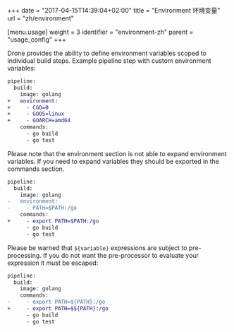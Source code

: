 +++
date = "2017-04-15T14:39:04+02:00"
title = "Environment 环境变量"
url = "zh/environment"

[menu.usage]
  weight = 3
  identifier = "environment-zh"
  parent = "usage_config"
+++

Drone provides the ability to define environment variables scoped to individual build steps. Example pipeline step with custom environment variables:

```diff
pipeline:
  build:
    image: golang
+   environment:
+     - CGO=0
+     - GOOS=linux
+     - GOARCH=amd64
    commands:
      - go build
      - go test
```

Please note that the environment section is not able to expand environment variables. If you need to expand variables they should be exported in the commands section.

```diff
pipeline:
  build:
    image: golang
-   environment:
-     - PATH=$PATH:/go
    commands:
+     - export PATH=$PATH:/go
      - go build
      - go test
```

Please be warned that `${variable}` expressions are subject to pre-processing. If you do not want the pre-processor to evaluate your expression it must be escaped:

```diff
pipeline:
  build:
    image: golang
    commands:
-     - export PATH=${PATH}:/go
+     - export PATH=$${PATH}:/go
      - go build
      - go test
```

<!--
# String Substitution

Drone provides the ability to substitute environment variables at runtime. This gives us the ability to use dynamic build or commit details in our pipeline configuration.

Example commit substitution:

```diff
pipeline:
  docker:
    image: plugins/docker
+   tags: ${DRONE_COMMIT_SHA}
```

Example tag substitution:

```diff
pipeline:
  docker:
    image: plugins/docker
+   tags: ${DRONE_TAG}
```

# String Operations

Drone also emulates bash string operations. This gives us the ability to manipulate the strings prior to substitution. Example use cases might include substring and stripping prefix or suffix values.

OPERATION             | DESC
----------------------|---------------------------------------------------------
`${param}`            | parameter substitution
`${param,}`           | parameter substitution with lowercase first char
`${param,,}`          | parameter substitution with lowercase
`${param^}`           | parameter substitution with uppercase first char
`${param^^}`          | parameter substitution with uppercase
`${param:pos}`        | parameter substitution with substring
`${param:pos:len}`    | parameter substitution with substring and length
`${param=default}`    | parameter substitution with default
`${param##prefix}`    | parameter substitution with prefix removal
`${param%%suffix}`    | parameter substitution with suffix removal
`${param/old/new}`    | parameter substitution with find and replace

Example variable substitution with substring:

```diff
pipeline:
  docker:
    image: plugins/docker
+   tags: ${DRONE_COMMIT_SHA:0:8}
```

Example variable substitution strips `v` prefix from `v.1.0.0`:

```diff
pipeline:
  docker:
    image: plugins/docker
+   tags: ${DRONE_TAG##v}
``` -->
